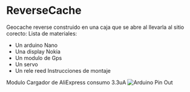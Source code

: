 # ReverseCache
Geocache reverse construido en una caja que se abre al llevarla al sitio corecto:
Lista de materiales:
- Un arduino Nano
- Una display Nokia
- Un modulo de Gps
- Un servo
- Un rele reed
Instrucciones de montaje

Modulo Cargador de AliExpress consumo 3.3uA
![Arduino Pin Out](https://media.digikey.com/Photos/RDL/DEV-11114%20-%20Pinout.png)
